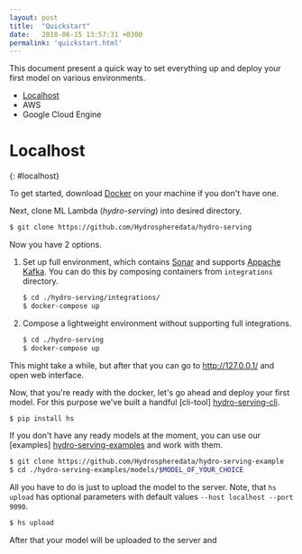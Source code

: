 ```yaml
---
layout: post
title:  "Quickstart"
date:   2018-06-15 13:57:31 +0300
permalink: 'quickstart.html'
---
```


This document present a quick way to set everything up and deploy your first
model on various environments.

* [Localhost](#localhost)
* AWS
* Google Cloud Engine


# Localhost
{: #localhost}

To get started, download [Docker][docker-install] on your machine if you don't
have one. 

Next, clone ML Lambda (_hydro-serving_) into desired directory.

```sh
$ git clone https://github.com/Hydrospheredata/hydro-serving
```

Now you have 2 options. 
1. Set up full environment, which contains [Sonar][hydro-sonar] and supports 
[Appache Kafka][appache-kafka]. You can do this by composing containers from
`integrations` directory.

	```sh
	$ cd ./hydro-serving/integrations/
	$ docker-compose up
	```

2. Compose a lightweight environment without supporting full integrations. 

	```sh 
	$ cd ./hydro-serving
	$ docker-compose up
	```

This might take a while, but after that you can go to http://127.0.0.1/ and open
web interface. 

Now, that you're ready with the docker, let's go ahead and deploy your
first model. For this purpose we've built a handful [cli-tool]
[hydro-serving-cli].

```sh
$ pip install hs
```

If you don't have any ready models at the moment, you can use our [examples]
[hydro-serving-examples] and work with them. 

```sh
$ git clone https://github.com/Hydrospheredata/hydro-serving-example
$ cd ./hydro-serving-examples/models/$MODEL_OF_YOUR_CHOICE
```

All you have to do is just to upload the model to the server. Note, that `hs
upload` has optional parameters with default values `--host localhost --port
9090`.

```sh
$ hs upload
```

After that your model will be uploaded to the server and 


[docker-install]: https://docs.docker.com/install/
[hydro-sonar]: https://hydrosphere.io/sonar/
[hydro-serving-cli]: https://github.com/Hydrospheredata/hydro-serving-cli
[hydro-serving-examples]: https://github.com/Hydrospheredata/hydro-serving-example
[appache-kafka]: https://kafka.apache.org
